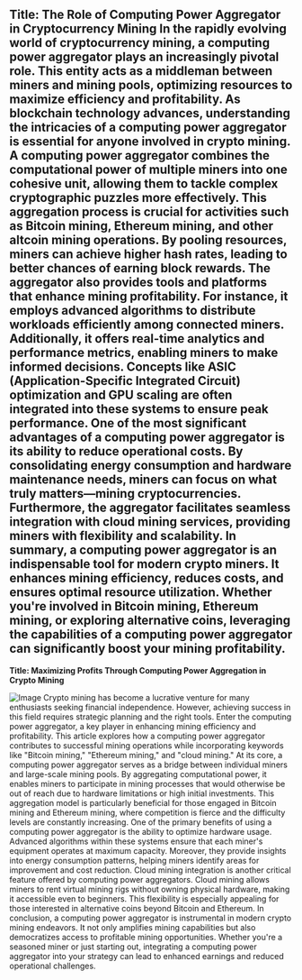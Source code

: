 **Title: The Role of Computing Power Aggregator in Cryptocurrency Mining**
In the rapidly evolving world of cryptocurrency mining, a computing power aggregator plays an increasingly pivotal role. This entity acts as a middleman between miners and mining pools, optimizing resources to maximize efficiency and profitability. As blockchain technology advances, understanding the intricacies of a computing power aggregator is essential for anyone involved in crypto mining.
A computing power aggregator combines the computational power of multiple miners into one cohesive unit, allowing them to tackle complex cryptographic puzzles more effectively. This aggregation process is crucial for activities such as Bitcoin mining, Ethereum mining, and other altcoin mining operations. By pooling resources, miners can achieve higher hash rates, leading to better chances of earning block rewards.
The aggregator also provides tools and platforms that enhance mining profitability. For instance, it employs advanced algorithms to distribute workloads efficiently among connected miners. Additionally, it offers real-time analytics and performance metrics, enabling miners to make informed decisions. Concepts like ASIC (Application-Specific Integrated Circuit) optimization and GPU scaling are often integrated into these systems to ensure peak performance.
One of the most significant advantages of a computing power aggregator is its ability to reduce operational costs. By consolidating energy consumption and hardware maintenance needs, miners can focus on what truly matters—mining cryptocurrencies. Furthermore, the aggregator facilitates seamless integration with cloud mining services, providing miners with flexibility and scalability.
In summary, a computing power aggregator is an indispensable tool for modern crypto miners. It enhances mining efficiency, reduces costs, and ensures optimal resource utilization. Whether you're involved in Bitcoin mining, Ethereum mining, or exploring alternative coins, leveraging the capabilities of a computing power aggregator can significantly boost your mining profitability.
---
**Title: Maximizing Profits Through Computing Power Aggregation in Crypto Mining**

![Image](https://github.com/user-attachments/assets/4a25d116-2220-4385-b08e-f287af8fcbc4)
Crypto mining has become a lucrative venture for many enthusiasts seeking financial independence. However, achieving success in this field requires strategic planning and the right tools. Enter the computing power aggregator, a key player in enhancing mining efficiency and profitability. This article explores how a computing power aggregator contributes to successful mining operations while incorporating keywords like "Bitcoin mining," "Ethereum mining," and "cloud mining."
At its core, a computing power aggregator serves as a bridge between individual miners and large-scale mining pools. By aggregating computational power, it enables miners to participate in mining processes that would otherwise be out of reach due to hardware limitations or high initial investments. This aggregation model is particularly beneficial for those engaged in Bitcoin mining and Ethereum mining, where competition is fierce and the difficulty levels are constantly increasing.
One of the primary benefits of using a computing power aggregator is the ability to optimize hardware usage. Advanced algorithms within these systems ensure that each miner's equipment operates at maximum capacity. Moreover, they provide insights into energy consumption patterns, helping miners identify areas for improvement and cost reduction.
Cloud mining integration is another critical feature offered by computing power aggregators. Cloud mining allows miners to rent virtual mining rigs without owning physical hardware, making it accessible even to beginners. This flexibility is especially appealing for those interested in alternative coins beyond Bitcoin and Ethereum.
In conclusion, a computing power aggregator is instrumental in modern crypto mining endeavors. It not only amplifies mining capabilities but also democratizes access to profitable mining opportunities. Whether you're a seasoned miner or just starting out, integrating a computing power aggregator into your strategy can lead to enhanced earnings and reduced operational challenges.
